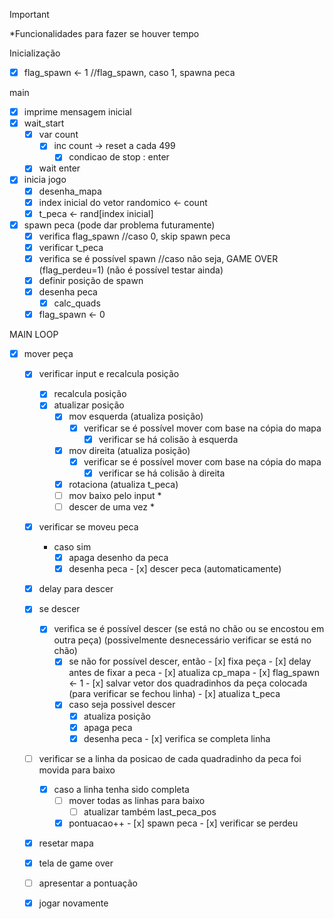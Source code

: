
> [!IMPORTANT]
*Funcionalidades para fazer se houver tempo

Inicialização
- [x] flag_spawn <- 1 //flag_spawn, caso 1, spawna peca

main
- [x] imprime mensagem inicial 
- [x] wait_start
	- [x] var count 
		- [x] inc count -> reset a cada 499 
			- [x] condicao de stop : enter
	- [x] wait enter
- [x] inicia jogo
	- [x] desenha_mapa
	- [x] index inicial do vetor randomico <- count
	- [x] t_peca <- rand[index inicial]
- [x] spawn peca  (pode dar problema futuramente)
	- [x] verifica flag_spawn //caso 0, skip spawn peca
	- [x] verificar t_peca
	- [x] verifica se é possível spawn //caso não seja, GAME OVER (flag_perdeu=1) (não é possível testar ainda)
	- [x] definir posição de spawn
	- [x] desenha peca
		- [x] calc_quads
	- [x] flag_spawn <- 0

MAIN LOOP
   - [x] mover peça
		- [x] verificar input e recalcula posição
			- [x] recalcula posição
			- [x] atualizar posição
				- [x] mov esquerda (atualiza posição)
					- [x] verificar se é possível mover com base na cópia do mapa
                        - [x] verificar se há colisão à esquerda
				- [x] mov direita (atualiza posição)
					- [x] verificar se é possível mover com base na cópia do mapa
                        - [x] verificar se há colisão à direita
				- [x] rotaciona (atualiza t_peca)
				- [ ] mov baixo pelo input *
				- [ ] descer de uma vez *
		- [x] verificar se moveu peca
			- caso sim	
				- [x] apaga desenho da peca
				- [x] desenha peca
	- [x] descer peca (automaticamente)
		- [x] delay para descer
        - [x] se descer
			- [x] verifica se é possível descer (se está no chão ou se encostou em outra peça) (possivelmente desnecessário verificar se está no chão)
                - [X] se não for possível descer, então
                        - [x] fixa peça
                            - [x] delay antes de fixar a peca
                            - [x] atualiza cp_mapa
                            - [x] flag_spawn <- 1
                            - [x] salvar vetor dos quadradinhos da peça colocada (para verificar se fechou linha)
                            - [x] atualiza t_peca
                - [x] caso seja possivel descer 
                    - [x] atualiza posição
                    - [x] apaga peca
                    - [x] desenha peca
	- [x] verifica se completa linha
        - [ ] verificar se a linha da posicao de cada quadradinho da peca foi movida para baixo
		    - [x] caso a linha tenha sido completa
                - [ ] mover todas as linhas para baixo
                    - [ ] atualizar também last_peca_pos
			    - [x] pontuacao++
	- [x] spawn peca
	- [x] verificar se perdeu
        - [x] resetar mapa
        - [x] tela de game over
        - [ ] apresentar a pontuação
        - [x] jogar novamente


